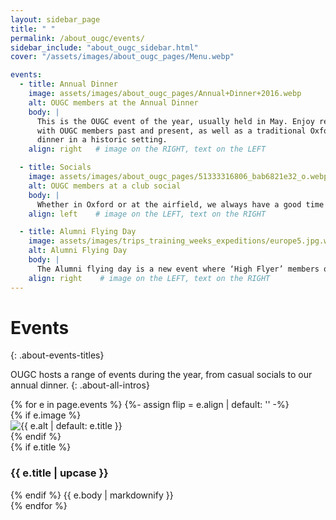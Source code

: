 ```yaml
---
layout: sidebar_page
title: " "
permalink: /about_ougc/events/
sidebar_include: "about_ougc_sidebar.html"
cover: "/assets/images/about_ougc_pages/Menu.webp"

events:
  - title: Annual Dinner
    image: assets/images/about_ougc_pages/Annual+Dinner+2016.webp
    alt: OUGC members at the Annual Dinner
    body: |
      This is the OUGC event of the year, usually held in May. Enjoy re-connecting
      with OUGC members past and present, as well as a traditional Oxford formal
      dinner in a historic setting.
    align: right   # image on the RIGHT, text on the LEFT

  - title: Socials
    image: assets/images/about_ougc_pages/51333316806_bab6821e32_o.webp
    alt: OUGC members at a club social
    body: |
      Whether in Oxford or at the airfield, we always have a good time!
    align: left    # image on the LEFT, text on the RIGHT

  - title: Alumni Flying Day
    image: assets/images/trips_training_weeks_expeditions/europe5.jpg.webp
    alt: Alumni Flying Day
    body: |
      The Alumni flying day is a new event where ‘High Flyer’ members of the ‘1937’ club are invited back to RAF Weston-on-the-Green airfield for a day of flying fun. We hope to run such a day in 2026.
    align: right    # image on the LEFT, text on the RIGHT
---
```


# Events
{: .about-events-titles}

OUGC hosts a range of events during the year, from casual socials to our annual dinner.
{: .about-all-intros}

<div class="events-list">
{% for e in page.events %}
  {%- assign flip = e.align | default: '' -%}
  <section class="event-row {% if flip == 'right' %}right{% endif %}">
    {% if e.image %}
      <div class="event-media">
        <img src="{{ e.image | relative_url }}" alt="{{ e.alt | default: e.title }}">
      </div>
    {% endif %}
    <div class="event-copy">
      {% if e.title %}<h3 class="event-title">{{ e.title | upcase }}</h3>{% endif %}
      {{ e.body | markdownify }}
    </div>
  </section>
{% endfor %}
</div>